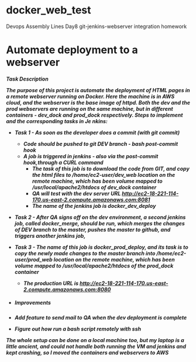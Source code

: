 
# docker_web_test
Devops Assembly Lines Day8 git-jenkins-webserver integration homework

<h1> Automate deployment to a webserver

<h5> Task Description

The purpose of this project is automate the deployment of HTML pages in a remote webserver running on Docker. Here the machine is in AWS cloud, and the webserver is the base image of httpd. Both the dev and the prod webservers are running on the same machine, but in different containers - dev_dock and prod_dock respectively. Steps to implement and the corresponding tasks in Je nkins:

* **Task 1** - As soon as the developer does a commit (with git commit)
  * Code should be pushed to git DEV branch - bash post-commit hook
  * A job is triggered in jenkins - also via the post-commit hook,through a CURL command
    * The task of this job is to download the code from GIT, and copy the html files to /home/ec2-user/dev_web location on the remote machine, which has been volume mapped to /usr/local/apache2/htdocs of dev_dock container
    * QA will test with the dev server URL http://ec2-18-221-114-170.us-east-2.compute.amazonaws.com:8081
    * The name of the jenkins job is docker_dev_deploy
  
* **Task 2** - After QA signs off on the dev environment, a second jenkins job, called docker_merge, should be run, which merges the changes of DEV branch to the master, pushes the master to github, and triggers another jenkins job,

* **Task 3** - The name of this job is docker_prod_deploy, and its task is to copy the newly made changes to the master branch into /home/ec2-user/prod_web location on the remote machine, which has been volume mapped to /usr/local/apache2/htdocs of the prod_dock container
  * The production URL is http://ec2-18-221-114-170.us-east-2.compute.amazonaws.com:8080
  
* **<h5>Improvements**
 * Add feature to send mail to QA when the dev deployment is complete
 * Figure out how run a bash script remotely with ssh

The whole setup can be done on a local machine too, but my laptop is a little ancient, and could not handle both running the VM and jenkins and kept crashing, so I moved the containers and webservers to AWS


